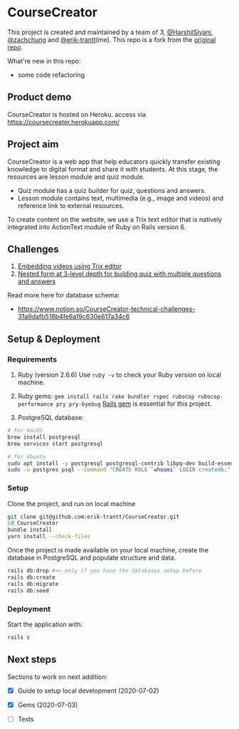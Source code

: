 # CourseCreator
This project is created and maintained by a team of 3, [@HarshilSiyani](https://github.com/HarshilSiyani), [@zachchung](https://github.com/zachchung) and [@erik-trantt](https://github.com/erik-trantt)(me). This repo is a fork from the [original repo](https://github.com/HarshilSiyani/CourseCreator).

What're new in this repo:
- some code refactoring 

## Product demo

CourseCreator is hosted on Heroku. access via https://coursecreator.herokuapp.com/

## Project aim
CourseCreator is a web app that help educators quickly transfer existing knowledge to digital format and share it with students. At this stage, the resources are lesson module and quiz module. 

- Quiz module has a quiz builder for quiz, questions and answers.
- Lesson module contains text, multimedia (e.g., image and videos) and reference link to external resources.

To create content on the website, we use a Trix text editor that is natively integrated into ActionText module of Ruby on Rails version 6.

## Challenges
1. [Embedding videos using Trix editor](https://www.notion.so/CourseCreator-technical-challenges-31a9dafb518b4fe6a19c630e617a34c6#21df5cc7b3ae4437b396727b1be16634)
1. [Nested form at 3-level depth for building quiz with multiple questions and answers](https://www.notion.so/CourseCreator-technical-challenges-31a9dafb518b4fe6a19c630e617a34c6#34111f2d491540c5add3e259b5216bbb)

Read more here for database schema:
- https://www.notion.so/CourseCreator-technical-challenges-31a9dafb518b4fe6a19c630e617a34c6

## Setup & Deployment
### Requirements
1. Ruby (version 2.6.6)
Use `ruby -v` to check your Ruby version on local machine.

2. Ruby gems:
`gem install rails rake bundler rspec rubocop rubocop-performance pry pry-byebug`
[Rails gem](https://guides.rubyonrails.org/v6.0/getting_started.html) is essential for this project.

3. PostgreSQL database:
```bash
# for macOS
brew install postgresql
brew services start postgresql

# for Ubuntu
sudo apt install -y postgresql postgresql-contrib libpq-dev build-essential
sudo -u postgres psql --command "CREATE ROLE `whoami` LOGIN createdb;"
```

### Setup
Clone the project, and run on local machine
```bash
git clone git@github.com:erik-trantt/CourseCreator.git
cd CourseCreator
bundle install
yarn install --check-files
```

Once the project is made available on your local machine, create the database in PostgreSQL and populate structure and data.
```bash
rails db:drop #=> only if you have the databases setup before
rails db:create
rails db:migrate
rails db:seed
```

### Deployment
Start the application with:
```bash
rails s
```

## Next steps
Sections to work on next addition:
- [x] Guide to setup local development (2020-07-02)
- [X] Gems (2020-07-03)
- [ ] Tests


